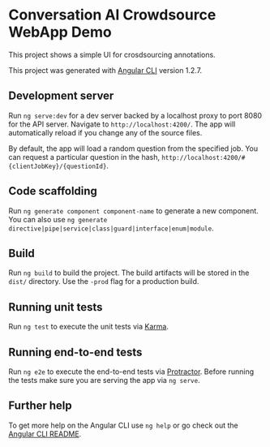 # Conversation AI Crowdsource WebApp Demo

This project shows a simple UI for crosdsourcing annotations.

This project was generated with [Angular CLI](https://github.com/angular/angular-cli) version 1.2.7.

## Development server

Run `ng serve:dev` for a dev server backed by a localhost proxy to port 8080 for the API server. Navigate to `http://localhost:4200/`. The app will automatically reload if you change any of the source files.

By default, the app will load a random question from the specified job. You can request a particular question in the hash, `http://localhost:4200/#{clientJobKey}/{questionId}`.

## Code scaffolding

Run `ng generate component component-name` to generate a new component. You can also use `ng generate directive|pipe|service|class|guard|interface|enum|module`.

## Build

Run `ng build` to build the project. The build artifacts will be stored in the `dist/` directory. Use the `-prod` flag for a production build.

## Running unit tests

Run `ng test` to execute the unit tests via [Karma](https://karma-runner.github.io).

## Running end-to-end tests

Run `ng e2e` to execute the end-to-end tests via [Protractor](http://www.protractortest.org/).
Before running the tests make sure you are serving the app via `ng serve`.

## Further help

To get more help on the Angular CLI use `ng help` or go check out the [Angular CLI README](https://github.com/angular/angular-cli/blob/master/README.md).
